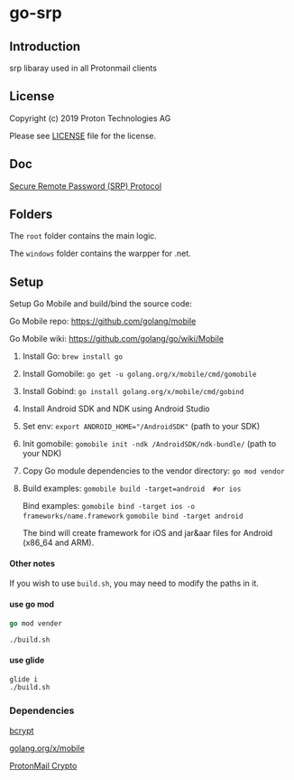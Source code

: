 # go-srp

## Introduction

srp libaray used in all Protonmail clients

## License

Copyright (c) 2019 Proton Technologies AG

Please see [LICENSE](LICENSE.txt) file for the license.

## Doc 

[Secure Remote Password (SRP) Protocol](https://protonmail.com/blog/encrypted_email_authentication/)

## Folders

The `root` folder contains the main logic.

The `windows` folder contains the warpper for .net.

## Setup

Setup Go Mobile and build/bind the source code:

Go Mobile repo: https://github.com/golang/mobile

Go Mobile wiki: https://github.com/golang/go/wiki/Mobile

1. Install Go: `brew install go`
2. Install Gomobile: `go get -u golang.org/x/mobile/cmd/gomobile`
3. Install Gobind: `go install golang.org/x/mobile/cmd/gobind`
4. Install Android SDK and NDK using Android Studio
5. Set env: `export ANDROID_HOME="/AndroidSDK"` (path to your SDK)
6. Init gomobile: `gomobile init -ndk /AndroidSDK/ndk-bundle/` (path to your NDK)
7. Copy Go module dependencies to the vendor directory: `go mod vendor`
8. Build examples:
   `gomobile build -target=android  #or ios`

   Bind examples:
   `gomobile bind -target ios -o frameworks/name.framework`
   `gomobile bind -target android`

   The bind will create framework for iOS and jar&aar files for Android (x86_64 and ARM).

#### Other notes

If you wish to use `build.sh`, you may need to modify the paths in it.

#### use go mod

```go
go mod vender
```

```bash
./build.sh
```

#### use glide

```bash
glide i
./build.sh
```

### Dependencies

[bcrypt](https://github.com/jameskeane/bcrypt)

[golang.org/x/mobile](https://golang.org/x/mobile)

[ProtonMail Crypto](https://github.com/ProtonMail/crypto)

